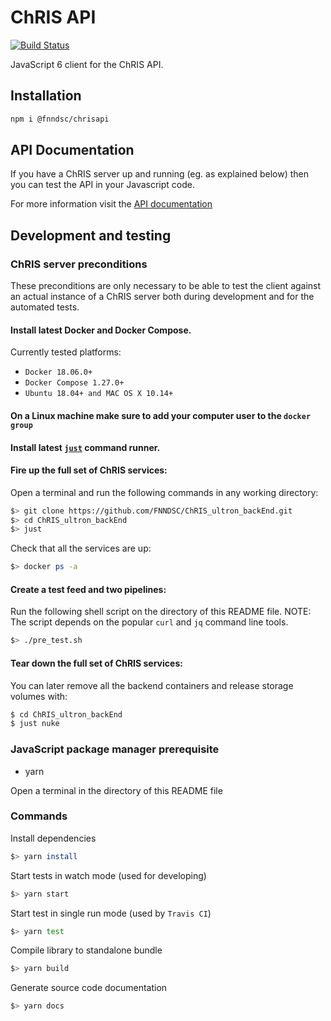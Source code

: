 # ChRIS API
[![Build Status](https://app.travis-ci.com/FNNDSC/fnndsc.svg?branch=master)](https://app.travis-ci.com/FNNDSC/fnndsc)

JavaScript 6 client for the ChRIS API.

## Installation

``` bash
npm i @fnndsc/chrisapi
```

## API Documentation

If you have a ChRIS server up and running (eg. as explained below) then you can test the API in your Javascript code.

For more information visit the [API documentation](https://fnndsc.github.io/fnndsc/chrisdoc/index.html)


## Development and testing

### ChRIS server preconditions

These preconditions are only necessary to be able to test the client against an actual
instance of a ChRIS server both during development and for the automated tests.

#### Install latest Docker and Docker Compose.

Currently tested platforms:
* ``Docker 18.06.0+``
* ``Docker Compose 1.27.0+``
* ``Ubuntu 18.04+ and MAC OS X 10.14+``

#### On a Linux machine make sure to add your computer user to the ``docker group``


#### Install latest [`just`](https://just.systems) command runner.


#### Fire up the full set of ChRIS services:

Open a terminal and run the following commands in any working directory:

``` bash
$> git clone https://github.com/FNNDSC/ChRIS_ultron_backEnd.git
$> cd ChRIS_ultron_backEnd
$> just
```

Check that all the services are up:

``` bash
$> docker ps -a
```

#### Create a test feed and two pipelines:

Run the following shell script on the directory of this README file.
NOTE: The script depends on the popular `curl` and `jq` command line tools.

```bash
$> ./pre_test.sh
```

#### Tear down the full set of ChRIS services:

You can later remove all the backend containers and release storage volumes with:

```bash
$ cd ChRIS_ultron_backEnd
$ just nuke
```

### JavaScript package manager prerequisite

* yarn

Open a terminal in the directory of this README file

### Commands

Install dependencies

``` bash
$> yarn install
```

Start tests in watch mode (used for developing)

``` bash
$> yarn start
```

Start test in single run mode (used by `Travis CI`)

``` bash
$> yarn test
```

Compile library to standalone bundle

``` bash
$> yarn build
```

Generate source code documentation

``` bash
$> yarn docs
```
